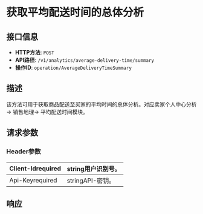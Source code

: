 # 获取平均配送时间的总体分析

## 接口信息

- **HTTP方法**: `POST`
- **API路径**: `/v1/analytics/average-delivery-time/summary`
- **操作ID**: `operation/AverageDeliveryTimeSummary`

## 描述

该方法可用于获取商品配送至买家的平均时间的总体分析。对应卖家个人中心分析→ 销售地理→ 平均配送时间模块。

## 请求参数

### Header参数

| Client-Idrequired | string用户识别号。 |
|---|---|
| Api-Keyrequired | stringAPI-密钥。 |

## 响应
